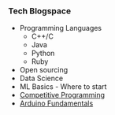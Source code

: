 ### Tech Blogspace
- Programming Languages 
  - C++/C
  - Java
  - Python
  - Ruby
- Open sourcing 
- Data Science
- ML Basics - Where to start
- [Competitive Programming](_files/CP_intro)
- [Arduino Fundamentals](_files/Arduino)
